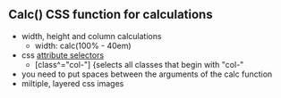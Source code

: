 ## Calc() CSS function for calculations

* width, height and column calculations 
	* width: calc(100% - 40em)
* css [attribute selectors](https://developer.mozilla.org/en-US/docs/Web/CSS/Attribute_selectors)
	* [class^="col-"] {selects all classes that begin with "col-" 
* you need to put spaces between the arguments of the calc function
* miltiple, layered css images